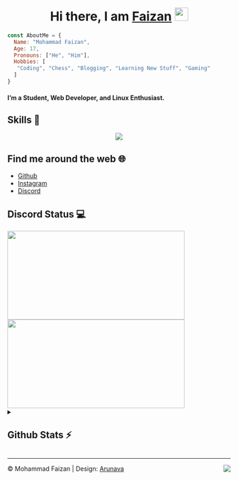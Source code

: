 <h1 align="center">Hi there, I am <b> <a href="https://www.instagram.com/curiousfaizan/"> Faizan</a> </b>  <img src="https://www.emoji.co.uk/files/apple-emojis/smileys-people-ios/90-waving-hand-sign.png" width="30px"></h1>

```js
const AboutMe = {
  Name: "Mohammad Faizan",
  Age: 17,
  Pronouns: ["He", "Him"],
  Hobbies: [
   "Coding", "Chess", "Blogging", "Learning New Stuff", "Gaming" 
  ]
}
```

#### I’m a Student, Web Developer, and Linux Enthusiast. 
    

## Skills 🚀

<p align="center">
  <a href="https://skillicons.dev">
    <img src="https://skillicons.dev/icons?i=js,nodejs,html,discord,androidstudio,bots,flutter,java,kotlin,react,mysql,firebase,mongodb," />
  </a>
</p>

## Find me around the web 🌐

- [Github](https://github.com/hellofaizan)
- [Instagram](https://instagram.com/hellofaizan)
- [Discord](https://discord.com/users/890232380265222215)

## Discord Status 💻

<a href="https://discord.com/users/890232380265222215">
     <img src="https://lanyard.cnrad.dev/api/890232380265222215?idleMessage=Just Chillin..." width="400" height="200" />
</a>
</br>
<a href="https://discord.gg/EHthxHRUmr">
     <img src="https://invidget.switchblade.xyz/EHthxHRUmr" width="400" height="200" />
</a>
<details>
  <summary>
    <h2> Github Stats ⚡ </h2>
  </summary>
<a href="https://github.com/hellofaizan">
  <img align="center" src="https://github-readme-stats.vercel.app/api?username=hellofaizan&amp;show_icons=true&amp;theme=radical" height="160"  witdh="480" />
</a>
<a href="https://github.com/hellofaizan">
  <img align="center" src="https://github-readme-streak-stats.herokuapp.com/?user=hellofaizan&amp;show_icons=true&amp;theme=radical" height="160" witdh="480" />
</a></details>
<hr />
<div>
<img align="right" src="https://visitor-badge.laobi.icu/badge?page_id=hellofaizan.hellofaizan&" />
©️ Mohammad Faizan | Design: <a href="https://github.com/its-ag/">Arunava</a>
</div>
